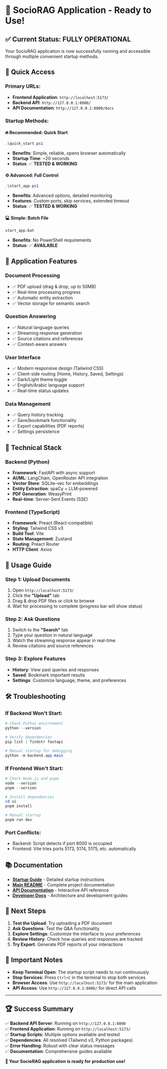 # 🎉 SocioRAG Application - Ready to Use!

## ✅ **Current Status: FULLY OPERATIONAL**

Your SocioRAG application is now successfully running and accessible through multiple convenient startup methods.

## 🚀 **Quick Access**

### **Primary URLs:**
- **Frontend Application**: `http://localhost:5173/`
- **Backend API**: `http://127.0.0.1:8000/`
- **API Documentation**: `http://127.0.0.1:8000/docs`

### **Startup Methods:**

#### **🔥 Recommended: Quick Start**
```powershell
.\quick_start.ps1
```
- **Benefits**: Simple, reliable, opens browser automatically
- **Startup Time**: ~20 seconds
- **Status**: ✅ **TESTED & WORKING**

#### **⚙️ Advanced: Full Control**
```powershell
.\start_app.ps1
```
- **Benefits**: Advanced options, detailed monitoring
- **Features**: Custom ports, skip services, extended timeout
- **Status**: ✅ **TESTED & WORKING**

#### **💻 Simple: Batch File**
```cmd
start_app.bat
```
- **Benefits**: No PowerShell requirements
- **Status**: ✅ **AVAILABLE**

## 🎯 **Application Features**

### **Document Processing**
- ✅ PDF upload (drag & drop, up to 50MB)
- ✅ Real-time processing progress
- ✅ Automatic entity extraction
- ✅ Vector storage for semantic search

### **Question Answering**
- ✅ Natural language queries
- ✅ Streaming response generation
- ✅ Source citations and references
- ✅ Context-aware answers

### **User Interface**
- ✅ Modern responsive design (Tailwind CSS)
- ✅ Client-side routing (Home, History, Saved, Settings)
- ✅ Dark/Light theme toggle
- ✅ English/Arabic language support
- ✅ Real-time status updates

### **Data Management**
- ✅ Query history tracking
- ✅ Save/bookmark functionality
- ✅ Export capabilities (PDF reports)
- ✅ Settings persistence

## 🔧 **Technical Stack**

### **Backend (Python)**
- **Framework**: FastAPI with async support
- **AI/ML**: LangChain, OpenRouter API integration
- **Vector Store**: SQLite-vec for embeddings
- **Entity Extraction**: spaCy + LLM-powered
- **PDF Generation**: WeasyPrint
- **Real-time**: Server-Sent Events (SSE)

### **Frontend (TypeScript)**
- **Framework**: Preact (React-compatible)
- **Styling**: Tailwind CSS v3
- **Build Tool**: Vite
- **State Management**: Zustand
- **Routing**: Preact Router
- **HTTP Client**: Axios

## 📝 **Usage Guide**

### **Step 1: Upload Documents**
1. Open `http://localhost:5173/`
2. Click the **"Upload"** tab
3. Drag & drop PDF files or click to browse
4. Wait for processing to complete (progress bar will show status)

### **Step 2: Ask Questions**
1. Switch to the **"Search"** tab
2. Type your question in natural language
3. Watch the streaming response appear in real-time
4. Review citations and source references

### **Step 3: Explore Features**
- **History**: View past queries and responses
- **Saved**: Bookmark important results
- **Settings**: Customize language, theme, and preferences

## 🛠️ **Troubleshooting**

### **If Backend Won't Start:**
```powershell
# Check Python environment
python --version

# Verify dependencies
pip list | findstr fastapi

# Manual startup for debugging
python -m backend.app.main
```

### **If Frontend Won't Start:**
```powershell
# Check Node.js and pnpm
node --version
pnpm --version

# Install dependencies
cd ui
pnpm install

# Manual startup
pnpm run dev
```

### **Port Conflicts:**
- Backend: Script detects if port 8000 is occupied
- Frontend: Vite tries ports 5173, 5174, 5175, etc. automatically

## 📚 **Documentation**

- **[Startup Guide](./STARTUP_GUIDE.md)** - Detailed startup instructions
- **[Main README](./README.md)** - Complete project documentation
- **[API Documentation](http://127.0.0.1:8000/docs)** - Interactive API reference
- **[Developer Docs](./docs/)** - Architecture and development guides

## 🎊 **Next Steps**

1. **Test the Upload**: Try uploading a PDF document
2. **Ask Questions**: Test the Q&A functionality
3. **Explore Settings**: Customize the interface to your preferences
4. **Review History**: Check how queries and responses are tracked
5. **Try Export**: Generate PDF reports of your interactions

## 🚨 **Important Notes**

- **Keep Terminal Open**: The startup script needs to run continuously
- **Stop Services**: Press `Ctrl+C` in the terminal to stop both services
- **Browser Access**: Use `http://localhost:5173/` for the main application
- **API Access**: Use `http://127.0.0.1:8000/` for direct API calls

---

## 🏆 **Success Summary**

✅ **Backend API Server**: Running on `http://127.0.0.1:8000`  
✅ **Frontend Application**: Running on `http://localhost:5173/`  
✅ **Startup Scripts**: Multiple options available and tested  
✅ **Dependencies**: All resolved (Tailwind v3, Python packages)  
✅ **Error Handling**: Robust with clear status messages  
✅ **Documentation**: Comprehensive guides available  

**🎉 Your SocioRAG application is ready for production use!**
